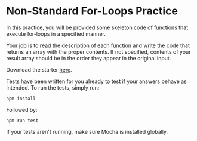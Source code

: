 # Non-Standard For-Loops Practice

In this practice, you will be provided some skeleton code of functions that
execute for-loops in a specified manner.

Your job is to read the description of each function and write the code that
returns an array with the proper contents. If not specified, contents of your
result array should be in the order they appear in the original input.

Download the starter [here][starter].

Tests have been written for you already to test if your answers behave as
intended. To run the tests, simply run:

```shell
npm install
```

Followed by:

```shell
npm run test
```

If your tests aren't running, make sure Mocha is installed globally.

[starter]: https://github.com/appacademy/practice-for-week-PREP-nonstandard-for-loops



